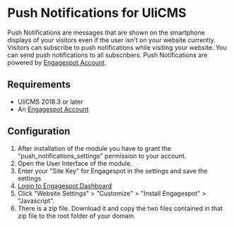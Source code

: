 # Push Notifications for UliCMS

Push Notifications are messages that are shown on the smartphone displays of your visitors even if the user isn't on your website currently.
Visitors can subscribe to push notifications while visiting your website.
You can send push notifications to all subscribers.
Push Notifications are powered by [Engagespot Account](https://engagespot.co/).

## Requirements

* UliCMS 2018.3 or later
* An [Engagespot Account](https://app.engagespot.co/register)

## Configuration

1. After installation of the module you have to grant the "push_notifications_settings" permission to your account.
2. Open the User Interface of the module.
3. Enter your "Site Key" for Engagespot in the settings and save the settings
4. [Login to Engagespot Dashboard](https://app.engagespot.co/login)
5. Click "Website Settings" > "Customize" > "Install Engagespot" > "Javascript".
6. There is a zip file. Download it and copy the two files contained in that zip file to the root folder of your domain.
